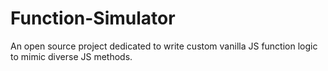 # Function-Simulator
An open source project dedicated to write custom vanilla JS function logic to mimic diverse JS methods.
